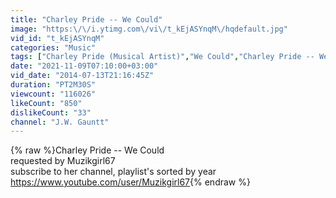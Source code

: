 ```yaml
---
title: "Charley Pride -- We Could"
image: "https:\/\/i.ytimg.com\/vi\/t_kEjASYnqM\/hqdefault.jpg"
vid_id: "t_kEjASYnqM"
categories: "Music"
tags: ["Charley Pride (Musical Artist)","We Could","Charley Pride -- We Could"]
date: "2021-11-09T07:10:00+03:00"
vid_date: "2014-07-13T21:16:45Z"
duration: "PT2M30S"
viewcount: "116026"
likeCount: "850"
dislikeCount: "33"
channel: "J.W. Gauntt"
---
```

{% raw %}Charley Pride -- We Could<br />requested by Muzikgirl67<br />subscribe to her channel, playlist's sorted by year<br /><a rel="nofollow" target="blank" href="https://www.youtube.com/user/Muzikgirl67">https://www.youtube.com/user/Muzikgirl67</a>{% endraw %}
